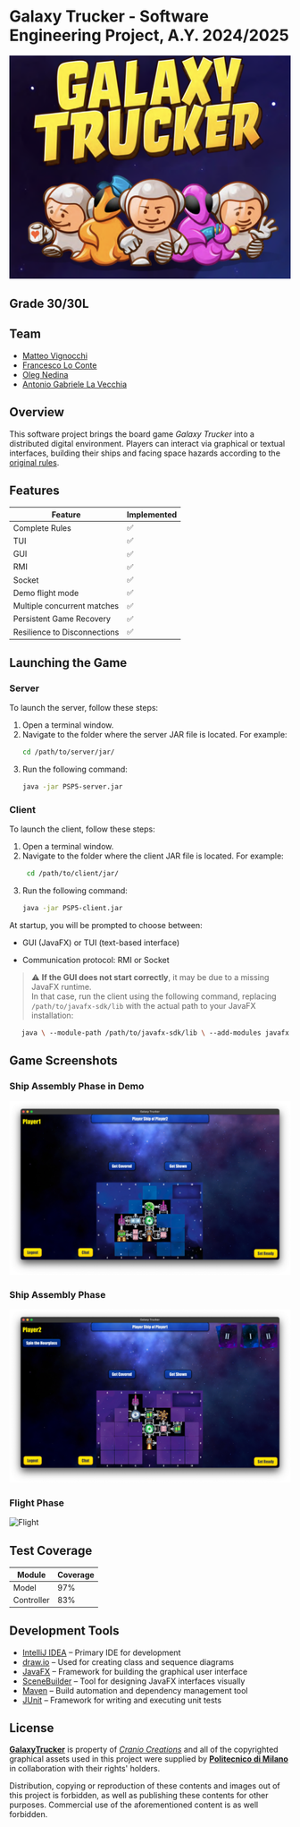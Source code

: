 # Galaxy Trucker - Software Engineering Project, A.Y. 2024/2025
![Logo](src/main/resources/images/background_image_menu.png)
## Grade 30/30L
## Team
- [Matteo Vignocchi](https://github.com/matteovignocchi)
- [Francesco Lo Conte](https://github.com/24GIOCONDO24)
- [Oleg Nedina](https://github.com/Oleg-Nedina)
- [Antonio Gabriele La Vecchia](https://github.com/gabrielelv)

## Overview
This software project brings the board game *Galaxy Trucker* into a distributed digital environment. Players can interact via graphical or textual interfaces, building their ships and facing space hazards according to the [original rules](src/main/resources/rules/galaxy-trucker-rules-it.pdf).



## Features

| Feature                      | Implemented |
|------------------------------|----|
| Complete Rules               | ✅ |
| TUI                          | ✅ |
| GUI                          | ✅ |
| RMI                          | ✅ |
| Socket                       | ✅ |
| Demo flight mode             | ✅ |
| Multiple concurrent matches  | ✅ |
| Persistent Game Recovery     | ✅  |
| Resilience to Disconnections | ✅  |   

## Launching the Game

### Server

To launch the server, follow these steps:

1. Open a terminal window.
2. Navigate to the folder where the server JAR file is located. For example:
   ```bash
   cd /path/to/server/jar/
3. Run the following command:
   ```bash
   java -jar PSP5-server.jar

### Client

To launch the client, follow these steps:

1. Open a terminal window.
2. Navigate to the folder where the client JAR file is located. For example:
   ```bash
    cd /path/to/client/jar/
3. Run the following command:
   ```bash
   java -jar PSP5-client.jar
At startup, you will be prompted to choose between:

- GUI (JavaFX) or TUI (text-based interface)

- Communication protocol: RMI or Socket

> ⚠️ **If the GUI does not start correctly**, it may be due to a missing JavaFX runtime.  
> In that case, run the client using the following command, replacing `/path/to/javafx-sdk/lib` with the actual path to your JavaFX installation:
   ```bash
      java \ --module-path /path/to/javafx-sdk/lib \ --add-modules javafx.controls,javafx.fxml \-jar PSP5-client.jar  
   ```
## Game Screenshots

### Ship Assembly Phase in Demo
![Ship Assembly](src/main/resources/images/ShipAssemblyDemo.png)

### Ship Assembly Phase
![Ship Assembly](src/main/resources/images/ShipAssembly.png)

### Flight Phase
![Flight](src/main/resources/images/GameScene.png)

## Test Coverage

| Module     | Coverage |
|------------|----------|
| Model      | 97%      |
| Controller | 83%      |

## Development Tools

- [IntelliJ IDEA](https://www.jetbrains.com/idea) – Primary IDE for development
- [draw.io](https://www.drawio.com) – Used for creating class and sequence diagrams
- [JavaFX](https://openjfx.io) – Framework for building the graphical user interface
- [SceneBuilder](https://gluonhq.com/products/scene-builder) – Tool for designing JavaFX interfaces visually
- [Maven](https://maven.apache.org) – Build automation and dependency management tool
- [JUnit](https://junit.org) – Framework for writing and executing unit tests
  
## License

[**GalaxyTrucker**](https://www.craniocreations.it/prodotto/galaxy-trucker) is property of [_Cranio Creations_] and all of the copyrighted graphical assets used in this project were supplied by [**Politecnico di Milano**] in collaboration with their rights' holders.

Distribution, copying or reproduction of these contents and images out of this project is forbidden, as well as publishing these contents for other purposes.
Commercial use of the aforementioned content is as well forbidden.

[_Cranio Creations_]: https://www.craniocreations.it/
[**Politecnico di Milano**]: https://www.polimi.it/
